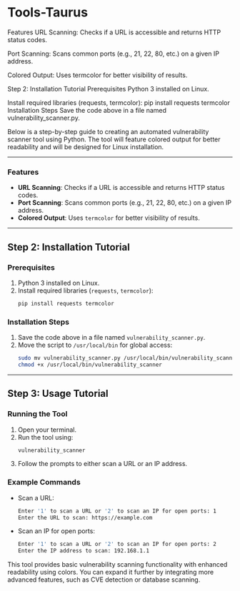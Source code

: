# Tools-Taurus

Features
URL Scanning: Checks if a URL is accessible and returns HTTP status codes.

Port Scanning: Scans common ports (e.g., 21, 22, 80, etc.) on a given IP address.

Colored Output: Uses termcolor for better visibility of results.

Step 2: Installation Tutorial
Prerequisites
Python 3 installed on Linux.

Install required libraries (requests, termcolor):
pip install requests termcolor
Installation Steps
Save the code above in a file named vulnerability_scanner.py.

Below is a step-by-step guide to creating an automated vulnerability scanner tool using Python. The tool will feature colored output for better readability and will be designed for Linux installation.

---

### Features
- **URL Scanning**: Checks if a URL is accessible and returns HTTP status codes.
- **Port Scanning**: Scans common ports (e.g., 21, 22, 80, etc.) on a given IP address.
- **Colored Output**: Uses `termcolor` for better visibility of results.

---

## **Step 2: Installation Tutorial**

### Prerequisites
1. Python 3 installed on Linux.
2. Install required libraries (`requests`, `termcolor`):
   ```bash
   pip install requests termcolor
   ```

### Installation Steps
1. Save the code above in a file named `vulnerability_scanner.py`.
2. Move the script to `/usr/local/bin` for global access:
   ```bash
   sudo mv vulnerability_scanner.py /usr/local/bin/vulnerability_scanner
   chmod +x /usr/local/bin/vulnerability_scanner
   ```

---

## **Step 3: Usage Tutorial**

### Running the Tool
1. Open your terminal.
2. Run the tool using:
   ```bash
   vulnerability_scanner
   ```
3. Follow the prompts to either scan a URL or an IP address.

### Example Commands
- Scan a URL:
  ```bash
  Enter '1' to scan a URL or '2' to scan an IP for open ports: 1
  Enter the URL to scan: https://example.com
  ```
- Scan an IP for open ports:
  ```bash
  Enter '1' to scan a URL or '2' to scan an IP for open ports: 2
  Enter the IP address to scan: 192.168.1.1
  ```


This tool provides basic vulnerability scanning functionality with enhanced readability using colors. You can expand it further by integrating more advanced features, such as CVE detection or database scanning.
